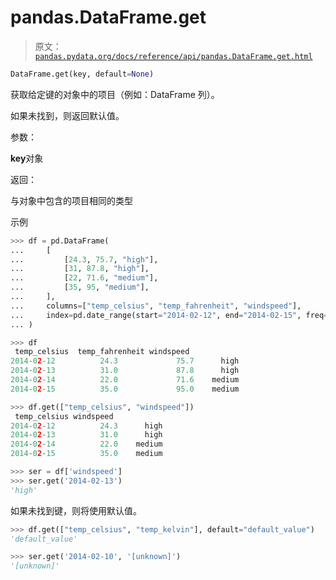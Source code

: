 # pandas.DataFrame.get

> 原文：[`pandas.pydata.org/docs/reference/api/pandas.DataFrame.get.html`](https://pandas.pydata.org/docs/reference/api/pandas.DataFrame.get.html)

```py
DataFrame.get(key, default=None)
```

获取给定键的对象中的项目（例如：DataFrame 列）。

如果未找到，则返回默认值。

参数：

**key**对象

返回：

与对象中包含的项目相同的类型

示例

```py
>>> df = pd.DataFrame(
...     [
...         [24.3, 75.7, "high"],
...         [31, 87.8, "high"],
...         [22, 71.6, "medium"],
...         [35, 95, "medium"],
...     ],
...     columns=["temp_celsius", "temp_fahrenheit", "windspeed"],
...     index=pd.date_range(start="2014-02-12", end="2014-02-15", freq="D"),
... ) 
```

```py
>>> df
 temp_celsius  temp_fahrenheit windspeed
2014-02-12          24.3             75.7      high
2014-02-13          31.0             87.8      high
2014-02-14          22.0             71.6    medium
2014-02-15          35.0             95.0    medium 
```

```py
>>> df.get(["temp_celsius", "windspeed"])
 temp_celsius windspeed
2014-02-12          24.3      high
2014-02-13          31.0      high
2014-02-14          22.0    medium
2014-02-15          35.0    medium 
```

```py
>>> ser = df['windspeed']
>>> ser.get('2014-02-13')
'high' 
```

如果未找到键，则将使用默认值。

```py
>>> df.get(["temp_celsius", "temp_kelvin"], default="default_value")
'default_value' 
```

```py
>>> ser.get('2014-02-10', '[unknown]')
'[unknown]' 
```
